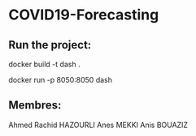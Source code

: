 # COVID19-Forecasting
## Run the project:

docker build -t dash .

docker run -p 8050:8050 dash

## Membres:

Ahmed Rachid HAZOURLI
Anes MEKKI
Anis BOUAZIZ
